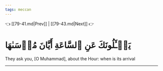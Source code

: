 ```yaml
---
tags: meccan
---
```


👈 [[79-41.md|Prev]] | [[79-43.md|Next]] 👉

# يَسۡـَٔلُونَكَ عَنِ ٱلسَّاعَةِ أَيَّانَ مُرۡسَىٰهَا

They ask you, [O Muhammad], about the Hour: when is its arrival

---

